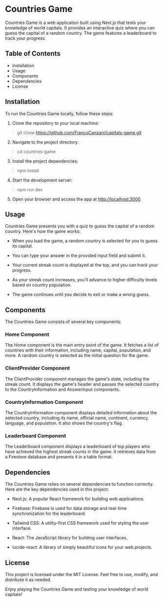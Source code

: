 # Countries Game

Countries Game is a web application built using Next.js that tests your knowledge of world capitals. It provides an interactive quiz where you can guess the capital of a random country. The game features a leaderboard to track your progress.

## Table of Contents

- Installation
- Usage
- Components
- Dependencies
- License

## Installation

To run the Countries Game locally, follow these steps:

1. Clone the repository to your local machine:

> git clone https://github.com/FrancoCanzani/capitals-game.git

2. Navigate to the project directory:

> cd countries-game

3. Install the project dependencies:

> npm install

4. Start the development server:

> npm run dev

5. Open your browser and access the app at [http://localhost:3000](http://localhost:3000).

## Usage

Countries Game presents you with a quiz to guess the capital of a random country. Here's how the game works:

- When you load the game, a random country is selected for you to guess its capital.

- You can type your answer in the provided input field and submit it.

- Your current streak count is displayed at the top, and you can track your progress.

- As your streak count increases, you'll advance to higher difficulty levels based on country population.

- The game continues until you decide to exit or make a wrong guess.

## Components

The Countries Game consists of several key components:

### Home Component

The Home component is the main entry point of the game. It fetches a list of countries with their information, including name, capital, population, and more. A random country is selected as the initial question for the game.

### ClientProvider Component

The ClientProvider component manages the game's state, including the streak count. It displays the game's header and passes the selected country to the CountryInformation and AnswerInput components.

### CountryInformation Component

The CountryInformation component displays detailed information about the selected country, including its name, official name, continent, currency, language, and population. It also shows the country's flag.

### Leaderboard Component

The Leaderboard component displays a leaderboard of top players who have achieved the highest streak counts in the game. It retrieves data from a Firestore database and presents it in a table format.

## Dependencies

The Countries Game relies on several dependencies to function correctly. Here are the key dependencies used in this project:

- Next.js: A popular React framework for building web applications.

- Firebase: Firebase is used for data storage and real-time synchronization for the leaderboard.

- Tailwind CSS: A utility-first CSS framework used for styling the user interface.

- React: The JavaScript library for building user interfaces.

- lucide-react: A library of simply beautiful icons for your web projects.

## License

This project is licensed under the MIT License. Feel free to use, modify, and distribute it as needed.

Enjoy playing the Countries Game and testing your knowledge of world capitals!
